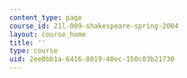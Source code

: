 ```yaml
---
content_type: page
course_id: 21l-009-shakespeare-spring-2004
layout: course_home
title: ''
type: course
uid: 2ee0bb1a-6416-8019-40ec-150c03b21730
---
```

